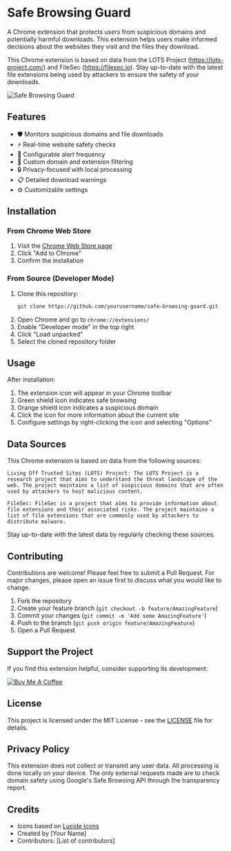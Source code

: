 # Safe Browsing Guard

A Chrome extension that protects users from suspicious domains and potentially harmful downloads. This extension helps users make informed decisions about the websites they visit and the files they download.

This Chrome extension is based on data from the LOTS Project (https://lots-project.com/) and FileSec (https://filesec.io). Stay up-to-date with the latest file extensions being used by attackers to ensure the safety of your downloads.

![Safe Browsing Guard](./docs/images/banner.png)

## Features

- 🛡️ Monitors suspicious domains and file downloads
- ⚡ Real-time website safety checks
- 🔔 Configurable alert frequency
- 🎯 Custom domain and extension filtering
- 🔒 Privacy-focused with local processing
- 📋 Detailed download warnings
- ⚙️ Customizable settings

## Installation

### From Chrome Web Store
1. Visit the [Chrome Web Store page](https://chrome.google.com/webstore/detail/[extension-id])
2. Click "Add to Chrome"
3. Confirm the installation

### From Source (Developer Mode)
1. Clone this repository:
   ```bash
   git clone https://github.com/yourusername/safe-browsing-guard.git
   ```
2. Open Chrome and go to `chrome://extensions/`
3. Enable "Developer mode" in the top right
4. Click "Load unpacked"
5. Select the cloned repository folder

## Usage

After installation:
1. The extension icon will appear in your Chrome toolbar
2. Green shield icon indicates safe browsing
3. Orange shield icon indicates a suspicious domain
4. Click the icon for more information about the current site
5. Configure settings by right-clicking the icon and selecting "Options"

## Data Sources
This Chrome extension is based on data from the following sources:

    Living Off Trusted Sites (LOTS) Project: The LOTS Project is a research project that aims to understand the threat landscape of the web. The project maintains a list of suspicious domains that are often used by attackers to host malicious content.
    
    FileSec: FileSec is a project that aims to provide information about file extensions and their associated risks. The project maintains a list of file extensions that are commonly used by attackers to distribute malware.

Stay up-to-date with the latest data by regularly checking these sources.

## Contributing

Contributions are welcome! Please feel free to submit a Pull Request. For major changes, please open an issue first to discuss what you would like to change.

1. Fork the repository
2. Create your feature branch (`git checkout -b feature/AmazingFeature`)
3. Commit your changes (`git commit -m 'Add some AmazingFeature'`)
4. Push to the branch (`git push origin feature/AmazingFeature`)
5. Open a Pull Request

## Support the Project

If you find this extension helpful, consider supporting its development:

[![Buy Me A Coffee](https://www.buymeacoffee.com/assets/img/custom_images/orange_img.png)](https://www.buymeacoffee.com/lokeshmotwani)

## License

This project is licensed under the MIT License - see the [LICENSE](LICENSE) file for details.

## Privacy Policy

This extension does not collect or transmit any user data. All processing is done locally on your device. The only external requests made are to check domain safety using Google's Safe Browsing API through the transparency report.

## Credits

- Icons based on [Lucide Icons](https://lucide.dev/)
- Created by [Your Name]
- Contributors: [List of contributors]